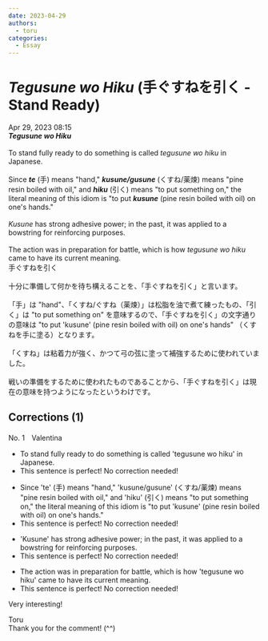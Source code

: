 ```yaml
---
date: 2023-04-29
authors:
  - toru
categories:
  - Essay
---
```


<h1 id="subject_show"><strong><em>Tegusune wo Hiku</strong></em> (手ぐすねを引く - Stand Ready)</h1>
<div class="date">Apr 29, 2023 08:15</div>
<div id="post"><div id="body_show_ori">
<strong><em>Tegusune wo Hiku</strong></em><br/><br/>To stand fully ready to do something is called <em>tegusune wo hiku</em> in Japanese.<br/><br/>Since <strong><em>te</em></strong> (手) means "hand," <strong><em>kusune/gusune</em></strong> (くすね/薬煉) means "pine resin boiled with oil," and <strong><em>hiku</em></strong> (引く) means "to put something on," the literal meaning of this idiom is "to put <strong><em>kusune</em></strong> (pine resin boiled with oil) on one's hands."<br/><br/><em>Kusune</em> has strong adhesive power; in the past, it was applied to a bowstring for reinforcing purposes.<br/><br/>The action was in preparation for battle, which is how <em>tegusune wo hiku</em> came to have its current meaning.
</div></div>

<!-- more -->

<div id="post_ja"><div id="body_show_mo">
手ぐすねを引く<br/><br/>十分に準備して何かを待ち構えることを、「手ぐすねを引く」と言います。<br/><br/>「手」は "hand"、「くすね/ぐすね（薬煉）」は松脂を油で煮て練ったもの、「引く」は "to put something on" を意味するので、「手ぐすねを引く」の文字通りの意味は "to put 'kusune' (pine resin boiled with oil) on one's hands" （くすねを手に塗る）となります。<br/><br/>「くすね」は粘着力が強く、かつて弓の弦に塗って補強するために使われていました。<br/><br/>戦いの準備をするために使われたものであることから、「手ぐすねを引く」は現在の意味を持つようになったというわけです。
</div></div>

## Corrections (1)
<div id="block"><div class="first_name"> No. 1　<span class="just_name">Valentina</span></div><div id="block2">
<ul class="correction_field">
<li class="incorrect">To stand fully ready to do something is called 'tegusune wo hiku' in Japanese.</li>
<li class="corrected perfect">This sentence is perfect! No correction needed!</li>
</ul>
<ul class="correction_field">
<li class="incorrect">Since 'te' (手) means "hand," 'kusune/gusune' (くすね/薬煉) means "pine resin boiled with oil," and 'hiku' (引く) means "to put something on," the literal meaning of this idiom is "to put 'kusune' (pine resin boiled with oil) on one's hands."</li>
<li class="corrected perfect">This sentence is perfect! No correction needed!</li>
</ul>
<ul class="correction_field">
<li class="incorrect">'Kusune' has strong adhesive power; in the past, it was applied to a bowstring for reinforcing purposes.</li>
<li class="corrected perfect">This sentence is perfect! No correction needed!</li>
</ul>
<ul class="correction_field">
<li class="incorrect">The action was in preparation for battle, which is how 'tegusune wo hiku' came to have its current meaning.</li>
<li class="corrected perfect">This sentence is perfect! No correction needed!</li>
</ul>
<p class="comment_small">
 Very interesting!
</p>

</div><div class="name"><span class="just_name">Toru</span><br>
Thank you for the comment! (^^)
</div>
</div>
